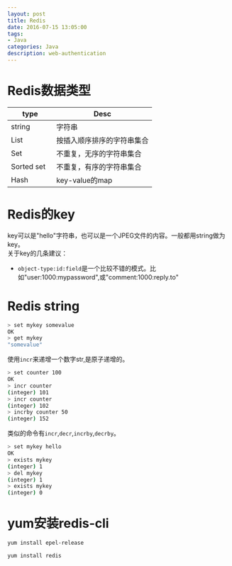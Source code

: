```yaml
---
layout: post
title: Redis
date: 2016-07-15 13:05:00
tags:
- Java
categories: Java
description: web-authentication
---
```



# Redis数据类型

| type         |               Desc              |
| ------------ | ------------------------------- |
| string       | 字符串                           |
| List         | 按插入顺序排序的字符串集合           |
| Set          | 不重复，无序的字符串集合             |
| Sorted set   | 不重复，有序的字符串集合             |
| Hash         | key-value的map                   |

# Redis的key
key可以是"hello"字符串，也可以是一个JPEG文件的内容。一般都用string做为key。    
关于key的几条建议：
* `object-type:id:field`是一个比较不错的模式。比如"user:1000:mypassword",或"comment:1000:reply.to"

# Redis string
```bash
> set mykey somevalue
OK
> get mykey
"somevalue"
```
使用`incr`来递增一个数字str,是原子递增的。
```bash
> set counter 100
OK
> incr counter
(integer) 101
> incr counter
(integer) 102
> incrby counter 50
(integer) 152
```
类似的命令有`incr`,`decr`,`incrby`,`decrby`。
```bash
> set mykey hello
OK
> exists mykey
(integer) 1
> del mykey
(integer) 1
> exists mykey
(integer) 0
```


# yum安装redis-cli
```bash
yum install epel-release
```

```bash
yum install redis
```
